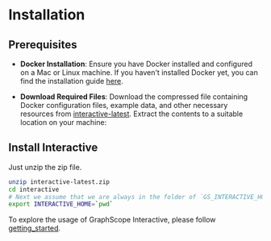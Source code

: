 # Installation


## Prerequisites
- **Docker Installation**: Ensure you have Docker installed and configured on a Mac or Linux machine. If you haven't installed Docker yet, you can find the installation guide [here](https://docs.docker.com/get-docker/).

- **Download Required Files**: Download the compressed file containing Docker configuration files, example data, and other necessary resources from [interactive-latest](https://interactive-release.oss-cn-hangzhou.aliyuncs.com/interactive-latest.zip). Extract the contents to a suitable location on your machine:
 

## Install Interactive

Just unzip the zip file.

```bash
unzip interactive-latest.zip
cd interactive
# Next we assume that we are always in the folder of `GS_INTERACTIVE_HOME`
export INTERACTIVE_HOME=`pwd` 
```

To explore the usage of GraphScope Interactive, please follow [getting_started](./getting_started).